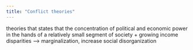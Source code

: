 ```yaml
---
title: "Conflict theories"
---
```

theories that states that the concentration of political and economic power in the hands of a relatively small segment of society + growing income disparities --&gt; marginalization, increase social disorganization

